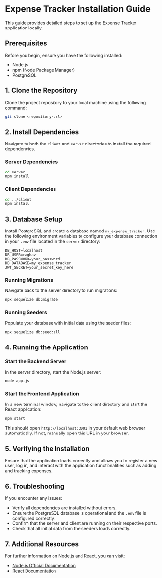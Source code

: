 
# Expense Tracker Installation Guide

This guide provides detailed steps to set up the Expense Tracker application locally.

## Prerequisites

Before you begin, ensure you have the following installed:
- Node.js
- npm (Node Package Manager)
- PostgreSQL

## 1. Clone the Repository

Clone the project repository to your local machine using the following command:

```bash
git clone <repository-url>
```

## 2. Install Dependencies

Navigate to both the `client` and `server` directories to install the required dependencies.

### Server Dependencies

```bash
cd server
npm install
```

### Client Dependencies

```bash
cd ../client
npm install
```

## 3. Database Setup

Install PostgreSQL and create a database named `my_expense_tracker`. Use the following environment variables to configure your database connection in your `.env` file located in the `server` directory:

```
DB_HOST=localhost
DB_USER=raghav
DB_PASSWORD=your_password
DB_DATABASE=my_expense_tracker
JWT_SECRET=your_secret_key_here
```

### Running Migrations

Navigate back to the server directory to run migrations:

```bash
npx sequelize db:migrate
```

### Running Seeders

Populate your database with initial data using the seeder files:

```bash
npx sequelize db:seed:all
```

## 4. Running the Application

### Start the Backend Server

In the server directory, start the Node.js server:

```bash
node app.js
```

### Start the Frontend Application

In a new terminal window, navigate to the client directory and start the React application:

```bash
npm start
```

This should open `http://localhost:3001` in your default web browser automatically. If not, manually open this URL in your browser.

## 5. Verifying the Installation

Ensure that the application loads correctly and allows you to register a new user, log in, and interact with the application functionalities such as adding and tracking expenses.

## 6. Troubleshooting

If you encounter any issues:
- Verify all dependencies are installed without errors.
- Ensure the PostgreSQL database is operational and the `.env` file is configured correctly.
- Confirm that the server and client are running on their respective ports.
- Check that all initial data from the seeders loads correctly.

## 7. Additional Resources

For further information on Node.js and React, you can visit:
- [Node.js Official Documentation](https://nodejs.org/en/docs/)
- [React Documentation](https://reactjs.org/docs/getting-started.html)
